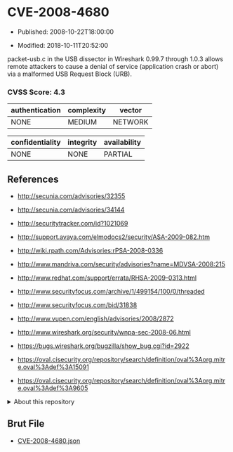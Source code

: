 # CVE-2008-4680

- Published: 2008-10-22T18:00:00

- Modified: 2018-10-11T20:52:00

packet-usb.c in the USB dissector in Wireshark 0.99.7 through 1.0.3 allows remote attackers to cause a denial of service (application crash or abort) via a malformed USB Request Block (URB).

### CVSS Score: **4.3**

| authentication | complexity | vector |
| --- | --- | --- |
| NONE | MEDIUM | NETWORK |

| confidentiality | integrity | availability |
| --- | --- | --- |
| NONE | NONE | PARTIAL |

## References

* http://secunia.com/advisories/32355

* http://secunia.com/advisories/34144

* http://securitytracker.com/id?1021069

* http://support.avaya.com/elmodocs2/security/ASA-2009-082.htm

* http://wiki.rpath.com/Advisories:rPSA-2008-0336

* http://www.mandriva.com/security/advisories?name=MDVSA-2008:215

* http://www.redhat.com/support/errata/RHSA-2009-0313.html

* http://www.securityfocus.com/archive/1/499154/100/0/threaded

* http://www.securityfocus.com/bid/31838

* http://www.vupen.com/english/advisories/2008/2872

* http://www.wireshark.org/security/wnpa-sec-2008-06.html

* https://bugs.wireshark.org/bugzilla/show_bug.cgi?id=2922

* https://oval.cisecurity.org/repository/search/definition/oval%3Aorg.mitre.oval%3Adef%3A15091

* https://oval.cisecurity.org/repository/search/definition/oval%3Aorg.mitre.oval%3Adef%3A9605

<details>
<summary>About this repository</summary> 

  This repository is part of the project [Live Hack CVE](https://github.com/Live-Hack-CVE). Main website can be found [www.live-hack.org](https://www.live-hack.org) 
  
  Made by [Sn0wAlice](https://github.com/Sn0wAlice) for the people that care about security and need to have a feed of the latest CVEs. Hope you enjoy it, don't forget to star the repo and follow me on [Twitter](https://twitter.com/Sn0wAlice) and [Github](https://github.com/Sn0wAlice). And that is my [personnal website](https://www.alice-snow.me/)

  - [Home Page](https://github.com/Live-Hack-CVE)
  - [Framework](https://github.com/Live-Hack-CVE/cve-framework)
  - [CVE database](https://github.com/Live-Hack-CVE/full_database)
  - [Changelog](https://github.com/Live-Hack-CVE/Changelog)
</details>

## Brut File

* [CVE-2008-4680.json](https://raw.githubusercontent.com/Live-Hack-CVE/full_database/main/cves/2008/CVE-2008-4680.json)

